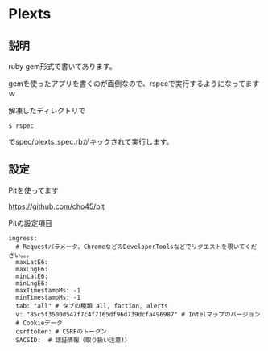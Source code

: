 # Plexts

## 説明
ruby gem形式で書いてあります。

gemを使ったアプリを書くのが面倒なので、rspecで実行するようになってますｗ

解凍したディレクトリで

    $ rspec

でspec/plexts_spec.rbがキックされて実行します。

## 設定

Pitを使ってます

https://github.com/cho45/pit

Pitの設定項目


    ingress:
      # Requestパラメータ、ChromeなどのDeveloperToolsなどでリクエストを覗いてください。。。
      maxLatE6: 
      maxLngE6: 
      minLatE6: 
      minLngE6: 
      maxTimestampMs: -1
      minTimestampMs: -1
      tab: "all" # タブの種類 all, faction, alerts
      v: "85c5f3500d547f7c4f7165df96d739dcfa496987" # Intelマップのバージョン
      # Cookieデータ
      csrftoken: # CSRFのトークン
      SACSID:  # 認証情報（取り扱い注意!）

